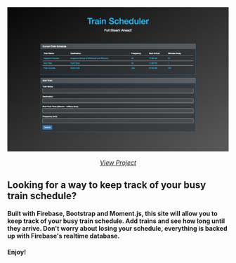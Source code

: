 <div align="center">
    <a href="">
        <img src="https://github.com/milesbowles/Train-Scheduler/blob/master/assets/screenshot.png" alt="Train Scheduler" width="800"/>
    </a>
    <br>
    <p>
        <em><a href="https://milesbowles.github.io/Train-Scheduler/">View Project<a/></em>
    </p>
</div>

 
## Looking for a way to keep track of your busy train schedule?

#### Built with Firebase, Bootstrap and Moment.js, this site will allow you to keep track of your busy train schedule. Add trains and see how long until they arrive. Don't worry about losing your schedule, everything is backed up with Firebase's realtime database.

#### Enjoy!
